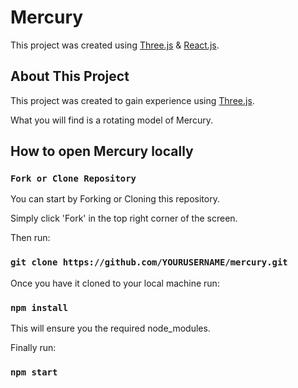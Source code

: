 # Mercury

This project was created using [Three.js](https://threejs.org/) & [React.js](https://reactjs.org/?msclkid=e17c8c08c72e11ec9a297af88393c3b6).

## About This Project

This project was created to gain experience using [Three.js](https://threejs.org/).

What you will find is a rotating model of Mercury.

## How to open Mercury locally

### `Fork or Clone Repository`

You can start by Forking or Cloning this repository.

Simply click 'Fork' in the top right corner of the screen.

Then run:

### `git clone https://github.com/YOURUSERNAME/mercury.git`

Once you have it cloned to your local machine run:

### `npm install`

This will ensure you the required node_modules.

Finally run:

### `npm start`